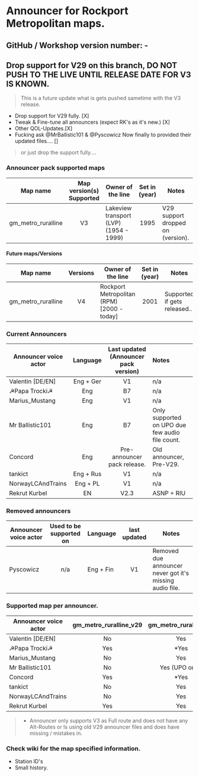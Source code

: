 # Announcer for Rockport Metropolitan maps.
## GitHub / Workshop version number: -

## Drop support for V29 on this branch, DO NOT PUSH TO THE LIVE UNTIL RELEASE DATE FOR V3 IS KNOWN.
> This is a future update what is gets pushed sametime with the V3 release.
- Drop support for V29 fully. [X]
- Tweak & Fine-tune all announcers (expect RK's as it's new.) [X]
- Other QOL-Updates.[X]
- Fucking ask @MrBallistic101 & @Pyscowicz Now finally to provided their updated files.... []
> or just drop the support fully....

### Announcer pack supported maps
| Map name | Map version(s) Supported | Owner of the line | Set in (year) | Notes
| -- | :--: | -- | :--: | --
| gm_metro_ruralline | V3 | Lakeview transport (LVP) (1954 - 1999) | 1995 | V29 support dropped on (version).

#### Future maps/Versions
| Map name | Versions | Owner of the line | Set in (year) | Notes
| -- | :--: | -- | :--: | --
| gm_metro_ruralline | V4 | Rockport Metropolitan (RPM) [2000 - today] | 2001 | Supported if gets released..

### Current Announcers
| Announcer voice actor | Language | Last updated (Announcer pack version) | Notes
| -- | :--: | :--: | :--
| Valentin [DE/EN] | Eng + Ger | V1 | n/a
| ☭Papa Trocki☭ | Eng | B7 | n/a
| Marius_Mustang | Eng | V1 | n/a
| Mr Ballistic101 | Eng | B7 | Only supported on UPO due few audio file count.
| Concord | Eng | Pre-announcer pack release. | Old announcer, Pre-V29.
| tankict | Eng + Rus | V1 | n/a
| NorwayLCAndTrains | Eng + PL | V1 | n/a
| Rekrut Kurbel | EN | V2.3 | ASNP + RIU

### Removed announcers
| Announcer voice actor | Used to be supported on | Language | last updated | Notes
| -- | :--: | -- | :--: | --
| Pyscowicz | n/a | Eng + Fin | V1 | Removed due announcer never got it's missing audio file.

### Supported map per announcer.
| Announcer voice actor | gm_metro_ruralline_v29 | gm_metro_ruralline_v3
| -- | :-: | :-:
| Valentin [DE/EN] | No | Yes
| ☭Papa Trocki☭ | Yes | *Yes
| Marius_Mustang | No | Yes
| Mr Ballistic101 | No | Yes (UPO only)
| Concord | Yes | *Yes
| tankict | No | Yes
| NorwayLCAndTrains | No | Yes
| Rekrut Kurbel | Yes | Yes
> * Announcer only supports V3 as Full route and does not have any Alt-Routes or Is using old V29 announcer files and does have missing / mistakes in.
### Check wiki for the map specified information.
- Station ID's
- Small history.
